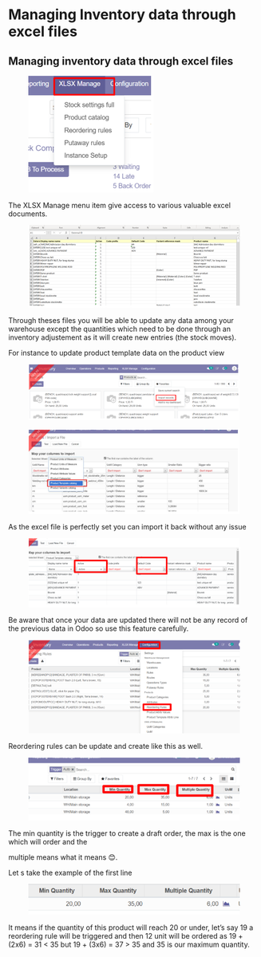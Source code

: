 # Managing Inventory data through excel files

## Managing inventory data through excel files

<figure><img src="../../.gitbook/assets/image (79).png" alt=""><figcaption></figcaption></figure>

The XLSX Manage menu item give access to various valuable excel documents.

<figure><img src="../../.gitbook/assets/image (80).png" alt=""><figcaption></figcaption></figure>

Through theses files you will be able to update any data among your warehouse except the quantities which need to be done through an inventory adjustement as it will create new entries (the stock moves).

For instance to update product template data on the product view

<figure><img src="../../.gitbook/assets/image (81).png" alt=""><figcaption></figcaption></figure>

<figure><img src="../../.gitbook/assets/image (82).png" alt=""><figcaption></figcaption></figure>

As the excel file is perfectly set you can import it back without any issue

<figure><img src="../../.gitbook/assets/image (83).png" alt=""><figcaption></figcaption></figure>

Be aware that once your data are updated there will not be any record of the previous data in Odoo so use this feature carefully.

<figure><img src="../../.gitbook/assets/image (84).png" alt=""><figcaption></figcaption></figure>

Reordering rules can be update and create like this as well.

<figure><img src="../../.gitbook/assets/image (85).png" alt=""><figcaption></figcaption></figure>

The min quantity is the trigger to create a draft order, the max is the one which will order and the

multiple means what it means 😊.

Let s take the example of the first line&#x20;

<figure><img src="../../.gitbook/assets/image (86).png" alt=""><figcaption></figcaption></figure>

It means if the quantity of this product will reach 20 or under, let’s say 19 a reordering rule will be triggered and then 12 unit will be ordered as 19 + (2x6) = 31 < 35 but 19 + (3x6) = 37 > 35 and 35 is our maximum quantity.
